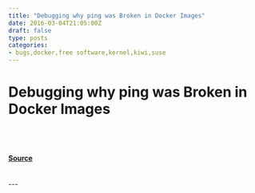 ```yaml
---
title: "Debugging why ping was Broken in Docker Images"
date: 2016-03-04T21:05:00Z
draft: false
type: posts
categories: 
- bugs,docker,free software,kernel,kiwi,suse
---
```

# Debugging why ping was Broken in Docker Images

<br/>

<br/>


#### [Source](https://www.cyphar.com/blog/post/20160304-docker-broken-ping)

<br/>
---
